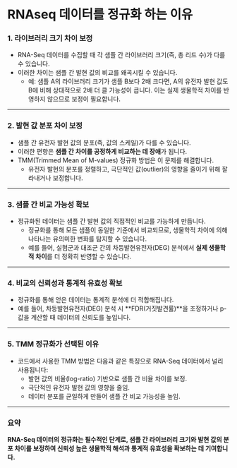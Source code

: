 # RNAseq 데이터를 정규화 하는 이유

### 1. **라이브러리 크기 차이 보정**

- RNA-Seq 데이터를 수집할 때 각 샘플 간 라이브러리 크기(즉, 총 리드 수)가 다를 수 있습니다.
- 이러한 차이는 샘플 간 발현 값의 비교를 왜곡시킬 수 있습니다.
    - 예: 샘플 A의 라이브러리 크기가 샘플 B보다 2배 크다면, A의 유전자 발현 값도 B에 비해 상대적으로 2배 더 클 가능성이 큽니다. 이는 실제 생물학적 차이를 반영하지 않으므로 보정이 필요합니다.

---

### 2. **발현 값 분포 차이 보정**

- 샘플 간 유전자 발현 값의 분포(즉, 값의 스케일)가 다를 수 있습니다.
- 이러한 편향은 **샘플 간 차이를 공정하게 비교하는 데 장애**가 됩니다.
- TMM(Trimmed Mean of M-values) 정규화 방법은 이 문제를 해결합니다.
    - 유전자 발현의 분포를 정렬하고, 극단적인 값(outlier)의 영향을 줄이기 위해 잘라내거나 보정합니다.

---

### 3. **샘플 간 비교 가능성 확보**

- 정규화된 데이터는 샘플 간 발현 값의 직접적인 비교를 가능하게 만듭니다.
    - 정규화를 통해 모든 샘플이 동일한 기준에서 비교되므로, 생물학적 차이에 의해 나타나는 유의미한 변화를 탐지할 수 있습니다.
    - 예를 들어, 실험군과 대조군 간의 차등발현유전자(DEG) 분석에서 **실제 생물학적 차이**를 더 정확히 반영할 수 있습니다.

---

### 4. **비교의 신뢰성과 통계적 유효성 확보**

- 정규화를 통해 얻은 데이터는 통계적 분석에 더 적합해집니다.
- 예를 들어, 차등발현유전자(DEG) 분석 시 **FDR(거짓발견률)**을 조정하거나 p-값을 계산할 때 데이터의 신뢰도를 높입니다.

---

### 5. **TMM 정규화가 선택된 이유**

- 코드에서 사용한 TMM 방법은 다음과 같은 특징으로 RNA-Seq 데이터에서 널리 사용됩니다:
    - 발현 값의 비율(log-ratio) 기반으로 샘플 간 비율 차이를 보정.
    - 극단적인 유전자 발현 값의 영향을 줄임.
    - 데이터 분포를 균일하게 만들어 샘플 간 비교 가능성을 높임.

---

### 요약

**RNA-Seq 데이터의 정규화는 필수적인 단계로, 샘플 간 라이브러리 크기와 발현 값의 분포 차이를 보정하여 신뢰성 높은 생물학적 해석과 통계적 유효성을 확보하는 데 기여합니다.**
